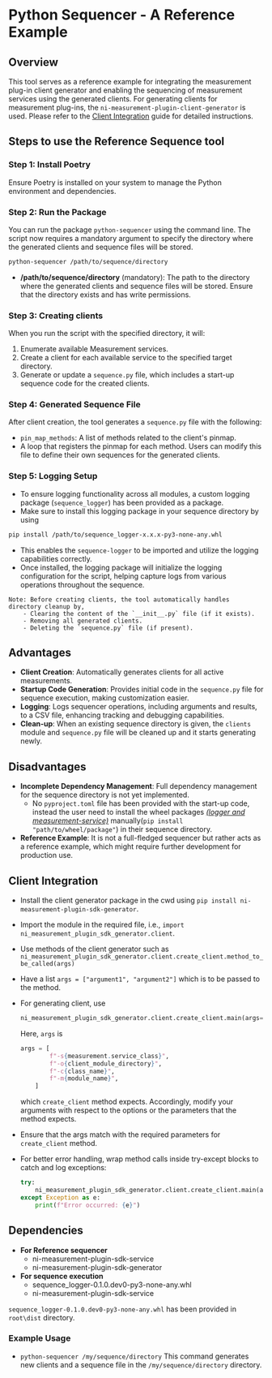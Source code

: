 # Python Sequencer - A Reference Example

## Overview

This tool serves as a reference example for integrating the measurement plug-in client generator and enabling the sequencing of measurement services using the generated clients. For generating clients for measurement plug-ins, the `ni-measurement-plugin-client-generator` is used. Please refer to the [Client Integration](#client-integration) guide for detailed instructions.

## Steps to use the Reference Sequence tool

### Step 1: Install Poetry

Ensure Poetry is installed on your system to manage the Python environment and dependencies.

### Step 2: Run the Package

You can run the package `python-sequencer` using the command line. The script now requires a mandatory argument to specify the directory where the generated clients and sequence files will be stored.

```bash
python-sequencer /path/to/sequence/directory
```

- **/path/to/sequence/directory** (mandatory): The path to the directory where the generated clients and sequence files will be stored. Ensure that the directory exists and has write permissions.

### Step 3: Creating clients

When you run the script with the specified directory, it will:

1. Enumerate available Measurement services.
2. Create a client for each available service to the specified target directory.
3. Generate or update a `sequence.py` file, which includes a start-up sequence code for the created clients.

### Step 4: Generated Sequence File

After client creation, the tool generates a `sequence.py` file with the following:

- `pin_map_methods`: A list of methods related to the client's pinmap.
- A loop that registers the pinmap for each method.
Users can modify this file to define their own sequences for the generated clients.

### Step 5: Logging Setup

- To ensure logging functionality across all modules, a custom logging package (`sequence_logger`) has been provided as a package.
- Make sure to install this logging package in your sequence directory by using

 ```bash
 pip install /path/to/sequence_logger-x.x.x-py3-none-any.whl
 ```

- This enables the `sequence-logger` to be imported and utilize the logging capabilities correctly.
- Once installed, the logging package will initialize the logging configuration for the script, helping capture logs from various operations throughout the sequence.

```text
Note: Before creating clients, the tool automatically handles directory cleanup by,
    - Clearing the content of the `__init__.py` file (if it exists).
    - Removing all generated clients.
    - Deleting the `sequence.py` file (if present).
```

## Advantages

- **Client Creation**: Automatically generates clients for all active measurements.
- **Startup Code Generation**: Provides initial code in the `sequence.py` file for sequence execution, making customization easier.
- **Logging**: Logs sequencer operations, including arguments and results, to a CSV file, enhancing tracking and debugging capabilities.
- **Clean-up**: When an existing sequence directory is given, the `clients` module and `sequence.py` file will be cleaned up and it starts generating newly.

## Disadvantages

- **Incomplete Dependency Management**: Full dependency management for the sequence directory is not yet implemented.
  - No `pyproject.toml` file has been provided with the start-up code, instead the user need to install the wheel packages *[(logger and measurement-service)](#dependencies)* manually(`pip install "path/to/wheel/package"`) in their sequence directory.
- **Reference Example**: It is not a full-fledged sequencer but rather acts as a reference example, which might require further development for production use.

## Client Integration

- Install the client generator package in the cwd using `pip install ni-measurement-plugin-sdk-generator`.
- Import the module in the required file, i.e., `import ni_measurement_plugin_sdk_generator.client`.
- Use methods of the client generator such as `ni_measurement_plugin_sdk_generator.client.create_client.method_to_be_called(args)`
- Have a list  `args = ["argument1", "argument2"]` which is to be passed to the method.
- For generating client, use

    ```python
    ni_measurement_plugin_sdk_generator.client.create_client.main(args=args)
    ```

    Here, `args` is  

    ```python
    args = [
            f"-s{measurement.service_class}",
            f"-o{client_module_directory}",
            f"-c{class_name}",
            f"-m{module_name}",
        ]
    ```

    which `create_client` method expects.
    Accordingly, modify your arguments with respect to the options or the parameters that the method expects.
- Ensure that the args match with the required parameters for `create_client` method.
- For better error handling, wrap method calls inside try-except blocks to catch and log exceptions:

    ```python
    try:
        ni_measurement_plugin_sdk_generator.client.create_client.main(args=args)
    except Exception as e:
        print(f"Error occurred: {e}")
    ```

## Dependencies

- **For Reference sequencer**
  - ni-measurement-plugin-sdk-service
  - ni-measurement-plugin-sdk-generator
- **For sequence execution**
  - sequence_logger-0.1.0.dev0-py3-none-any.whl
  - ni-measurement-plugin-sdk-service

`sequence_logger-0.1.0.dev0-py3-none-any.whl` has been provided in `root\dist` directory.

### Example Usage

- `python-sequencer /my/sequence/directory`
    This command generates new clients and a sequence file in the `/my/sequence/directory` directory.
